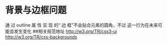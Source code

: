 # 背景与边框问题
通 过 outline 属 性 实 现 的“ 边
框”不会贴合元素的圆角，不过
这一行为在未来可能会发生变化
##相关规范地址
http://w3.org/TR/css3-ui
http://w3.org/TR/css-backgrounds
